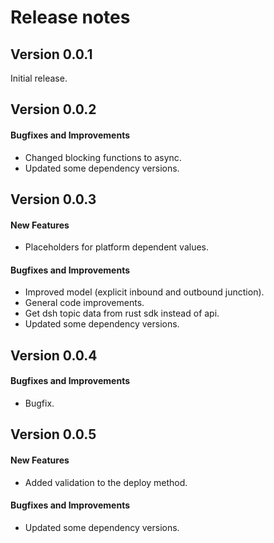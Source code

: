 # Release notes

## Version 0.0.1

Initial release.

## Version 0.0.2

#### Bugfixes and Improvements

* Changed blocking functions to async.
* Updated some dependency versions.

## Version 0.0.3

#### New Features

* Placeholders for platform dependent values.

#### Bugfixes and Improvements

* Improved model (explicit inbound and outbound junction).
* General code improvements.
* Get dsh topic data from rust sdk instead of api.
* Updated some dependency versions.

## Version 0.0.4

#### Bugfixes and Improvements

* Bugfix.

## Version 0.0.5

#### New Features

* Added validation to the deploy method.

#### Bugfixes and Improvements

* Updated some dependency versions.
